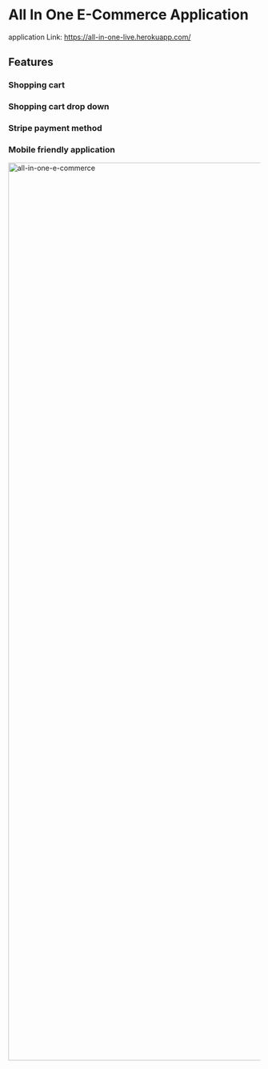
<h1>All In One E-Commerce Application</h1>

application Link: https://all-in-one-live.herokuapp.com/

<h2>Features</h2>
<h3>Shopping cart</h3>
<h3>Shopping cart drop down</h3>
<h3>Stripe payment method</h3>
<h3>Mobile friendly application</h3>


<img width="1790" alt="all-in-one-e-commerce" src="https://user-images.githubusercontent.com/67762188/112406877-4561f300-8cd2-11eb-9afb-20fa584e8bf5.png">
